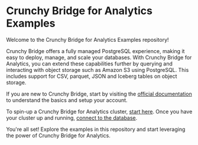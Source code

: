 # Crunchy Bridge for Analytics Examples

Welcome to the Crunchy Bridge for Analytics Examples repository!

Crunchy Bridge offers a fully managed PostgreSQL experience, making it easy to deploy, manage, and scale your databases. With Crunchy Bridge for Analytics, you can extend these capabilities further by querying and interacting with object storage such as Amazon S3 using PostgreSQL. This includes support for CSV, parquet, JSON and Iceberg tables on object storage.

If you are new to Crunchy Bridge, start by visiting the [official documentation](https://docs.crunchybridge.com/) to understand the basics and setup your account.

To spin-up a Crunchy Bridge for Analytics cluster, [start here](https://docs.crunchybridge.com/analytics/getting-started). Once you have your cluster up and running, [connect to the database](https://docs.crunchybridge.com/connecting).

You're all set! Explore the examples in this repository and start leveraging the power of Crunchy Bridge for Analytics.
